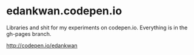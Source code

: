 edankwan.codepen.io
===================

Libraries and shit for my experiments on codepen.io. Everything is in the gh-pages branch.

http://codepen.io/edankwan